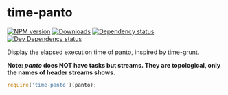 # time-panto
[![NPM version][npm-image]][npm-url] [![Downloads][downloads-image]][npm-url] [![Dependency status][david-dm-image]][david-dm-url] [![Dev Dependency status][david-dm-dev-image]][david-dm-dev-url]

Display the elapsed execution time of panto, inspired by [time-grunt](https://www.npmjs.com/package/time-grunt).

**Note: _panto_ does NOT have tasks but streams. They are topological, only the names of header streams shows.**

```js
require('time-panto')(panto);
```

[npm-url]: https://npmjs.org/package/time-panto
[downloads-image]: http://img.shields.io/npm/dm/time-panto.svg
[npm-image]: http://img.shields.io/npm/v/time-panto.svg
[david-dm-url]:https://david-dm.org/pantojs/time-panto
[david-dm-image]:https://david-dm.org/pantojs/time-panto.svg
[david-dm-dev-url]:https://david-dm.org/pantojs/time-panto#type=dev
[david-dm-dev-image]:https://david-dm.org/pantojs/time-panto/dev-status.svg
